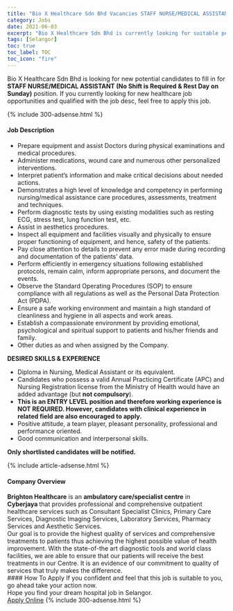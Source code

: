 ```yaml
---
title: "Bio X Healthcare Sdn Bhd Vacancies STAFF NURSE/MEDICAL ASSISTANT (No Shift is Required & Rest Day on Sunday)" 
category: Jobs 
date: 2021-06-03 
excerpt: "Bio X Healthcare Sdn Bhd is currently looking for suitable person to fill in the STAFF NURSE/MEDICAL ASSISTANT (No Shift is Required & Rest Day on Sunday) which positioned at Selangor" 
tags: [Selangor] 
toc: true 
toc_label: TOC 
toc_icon: "fire" 
--- 
```


<p>Bio X Healthcare Sdn Bhd is looking for new potential candidates to fill in for <b>STAFF NURSE/MEDICAL ASSISTANT (No Shift is Required & Rest Day on Sunday)</b> position. If you currently looking for new healthcare job opportunities and qualified with the job desc, feel free to apply this job.
</p>{% include 300-adsense.html %} 
<div><div><h4>Job Description</h4></div><div><div><span><div><ul><li><span>Prepare equipment and assist Doctors during physical examinations and medical procedures.</span></li><li><span>Administer medications, wound care and numerous other personalized interventions.</span></li><li><span>Interpret patient&#8217;s information and make critical decisions about needed actions.</span></li><li><span>Demonstrates a high level of knowledge and competency in performing nursing/medical assistance care procedures, assessments, treatment and techniques.</span></li><li><span>Perform diagnostic tests by using existing modalities such as resting ECG, stress test, lung function test, etc.</span></li><li><span>Assist in aesthetics procedures.</span></li><li><span>Inspect all equipment and facilities visually and physically to ensure proper functioning of equipment, and hence, safety of the patients.</span></li><li><span>Pay close attention to details to prevent any error made during recording and documentation of the patients&#8217; data.</span></li><li><span>Perform efficiently in emergency situations following established protocols, remain calm, inform appropriate persons, and document the events.</span></li><li><span>Observe the Standard Operating Procedures (SOP) to ensure compliance with all regulations as well as the Personal Data Protection Act (PDPA).</span></li><li><span>Ensure a safe working environment and maintain a high standard of cleanliness and hygiene in all aspects and work areas.</span></li><li><span>Establish a compassionate environment by providing emotional, psychological and spiritual support to patients and his/her friends and family.</span></li><li><span>Other duties as and when assigned by the Company.</span></li></ul><p><strong>DESIRED SKILLS &amp; EXPERIENCE</strong></p><ul><li>Diploma in Nursing<span>, Medical Assistant</span> or its equivalent.</li><li><span>Candidates who possess a valid Annual Practicing Certificate (APC) and Nursing Registration license from the Ministry of Health would have an added advantage (but </span><strong>not compulsory</strong><span>)</span>.</li><li><strong>This is an ENTRY LEVEL position and therefore working experience is NOT REQUIRED. However, candidates with clinical experience in related field are also encouraged to apply.</strong></li><li>Positive attitude, a team player, pleasant personality, professional and performance oriented.</li><li>Good communication and interpersonal skills.</li></ul><p><strong>Only shortlisted candidates will be notified.</strong></p></div></span></div></div></div> 
{% include article-adsense.html %} 
<div><div><h4>Company Overview</h4></div><div><div><span><div><div>
<div>
<strong>Brighton Healthcare</strong> is an <strong>ambulatory care/</strong><strong>specialist</strong><strong>&#160;centre</strong> in <strong>Cyberjaya&#160;</strong>that provides professional and comprehensive outpatient healthcare services such as Consultant Specialist Clinics, Primary Care Services, Diagnostic Imaging Services, Laboratory Services, Pharmacy Services and Aesthetic Services.</div>
<div>
		Our goal is to provide the highest quality of services and comprehensive treatments to patients thus achieving the highest possible value of health improvement. With the state-of-the art diagnostic tools and world class facilities, we are able to ensure that our patients will receive the best treatments in our Centre. It is an evidence of our commitment to quality of services that truly makes the difference.</div>
</div></div></span></div></div></div> 
#### How To Apply 
If you confident and feel that this job is suitable to you, go ahead take your action now. <br/> 
Hope you find your dream hospital job in Selangor. <br/> 
<a href="https://www.jobstreet.com.my/en/job/staff-nurse-medical-assistant-no-shift-is-required-rest-day-on-sunday-4581974?jobId=jobstreet-my-job-4581974" class="btn btn--warning" target="_blank" rel="nofollow noopenner">Apply Online</a> 
{% include 300-adsense.html %} 